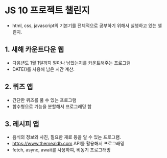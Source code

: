 # JS 10 프로젝트 챌린지
- html, css, javascript의 기본기를 전체적으로 공부하기 위해서 실행하고 있는 챌린지.

## 1. 새해 카운트다운 웹
- 다음년도 1월 1일까지 얼마나 남았는지를 카운트해주는 프로그램</br>
- DATE()를 사용해 남은 시간 계산.</br>

## 2. 퀴즈 앱
- 간단한 퀴즈를 풀 수 있는 프로그램</br>
- 함수형으로 기능을 분할해서 프로그래밍 함

## 3. 레시피 앱
- 음식의 정보와 사진, 필요한 재료 등을 알 수 있는 프로그램.
- https://www.themealdb.com API를 활용해서 프로그래밍
- fetch, async, await를 사용하여, 비동기 프로그래밍